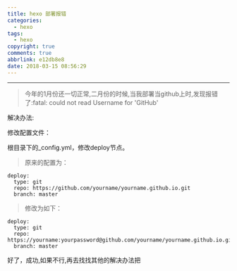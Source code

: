 ```yaml
---
title: hexo 部署报错
categories:
  - hexo
tags:
  - hexo
copyright: true
comments: true
abbrlink: e12db8e8
date: 2018-03-15 08:56:29
---
```


<hr style='filter:progid:DXImageTransform.Microsoft.Glow(color=#FF0000,strength=10)' color='#FF0000' size='1' />

> 今年的1月份还一切正常,二月份的时候,当我部署当github上时,发现报错了:fatal: could not read Username for 'GitHub'

<!--more-->

解决办法:

修改配置文件：

根目录下的_config.yml，修改deploy节点。

> 原来的配置为：

```
deploy:
  type: git
  repo: https://github.com/yourname/yourname.github.io.git
  branch: master
```

> 修改为如下：

```
deploy:
  type: git
  repo: https://yourname:yourpassword@github.com/yourname/yourname.github.io.git
  branch: master
```



好了，成功,如果不行,再去找找其他的解决办法把